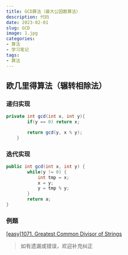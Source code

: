 ```yaml
---
title: GCD算法（最大公因数算法）
description: 代码
date: 2023-02-01
slug: GCD
image: 1.jpg
categories:
- 算法
- 学习笔记
tags:
- 算法
---
```


## 欧几里得算法（辗转相除法）
### 递归实现
``` java
private int gcd(int x, int y){
        if(y == 0) return x;

        return gcd(y, x % y);
    }
```
### 迭代实现
```java
public int gcd(int x, int y) {
        while(y != 0) {
            int tmp = x;
            x = y;
            y = tmp % y;
        }
        return a;
}
```
### 例题
[[easy]1071. Greatest Common Divisor of Strings](https://leetcode.com/problems/greatest-common-divisor-of-strings/description/ "1071. Greatest Common Divisor of Strings")


> 如有遗漏或错误，欢迎补充纠正